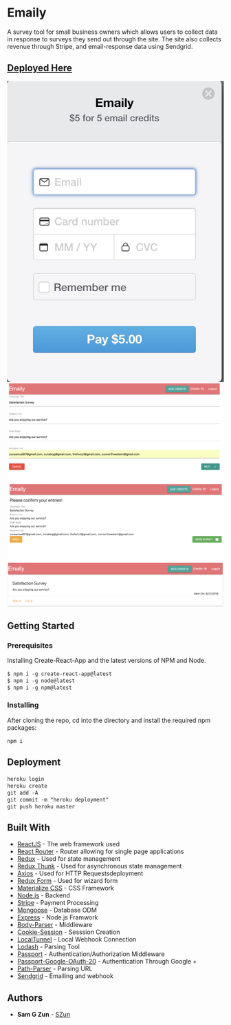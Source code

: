 # Emaily

A survey tool for small business owners which allows users to collect data in response to surveys they send out through the site. The site also collects revenue through Stripe, and email-response data using Sendgrid.

## [Deployed Here](https://damp-bayou-34571.herokuapp.com/)

![](./ReadMe_assets/Stripe.png)
![](./ReadMe_assets/Survey.png)
![](./ReadMe_assets/Wizard.png)
![](./ReadMe_assets/Data.png)

## Getting Started

### Prerequisites

Installing Create-React-App and the latest versions of NPM and Node.

```
$ npm i -g create-react-app@latest
$ npm i -g node@latest
$ npm i -g npm@latest
```

### Installing

After cloning the repo, cd into the directory and install the required npm packages:

```
npm i
```

## Deployment

```
heroku login
heroku create
git add -A
git commit -m "heroku deployment"
git push heroku master
```

## Built With

- [ReactJS](https://reactjs.org/) - The web framework used
- [React Router](https://www.npmjs.com/package/react-router-dom) - Router allowing for single page applications
- [Redux](https://redux.js.org/) - Used for state management
- [Redux Thunk](https://github.com/reduxjs/redux-thunk) - Used for asynchronous state management
- [Axios](https://www.npmjs.com/package/axios) - Used for HTTP Requestsdeployment
- [Redux Form](https://redux-form.com/7.4.2/) - Used for wizard form
- [Materialize CSS](https://materializecss.com/) - CSS Framework
- [Node.js](https://nodejs.org/en/) - Backend
- [Stripe](https://stripe.com/) - Payment Processing
- [Mongoose](https://mongoosejs.com/) - Database ODM
- [Express](https://expressjs.com/) - Node.js Framwork
- [Body-Parser](https://www.npmjs.com/package/body-parser) - Middleware
- [Cookie-Session](https://www.npmjs.com/package/cookie-session) - Sesssion Creation
- [LocalTunnel](https://localtunnel.github.io/www/) - Local Webhook Connection
- [Lodash](https://lodash.com/) - Parsing Tool
- [Passport](http://www.passportjs.org/) - Authentication/Authorization Middleware
- [Passport-Google-OAuth-20](https://github.com/jaredhanson/passport-google-oauth2#readme) - Authentication Through Google +
- [Path-Parser](https://www.npmjs.com/package/path-parser) - Parsing URL
- [Sendgrid](https://sendgrid.com/) - Emailing and webhook

## Authors

- **Sam G Zun** - [SZun](https://github.com/SZun)
